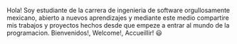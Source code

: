 Hola! Soy estudiante de la carrera de ingenieria de software orgullosamente mexicano, abierto a nuevos aprendizajes y mediante este medio compartire mis trabajos y proyectos hechos desde que empeze a entrar al mundo de la programacion.
Bienvenidos!, Welcome!, Accueillir! 😃

<!--
**FranciscoPaxtian/FranciscoPaxtian** is a ✨ _special_ ✨ repository because its `README.md` (this file) appears on your GitHub profile.

Here are some ideas to get you started:

- 🔭 I’m currently working on ...
- 🌱 I’m currently learning ...
- 👯 I’m looking to collaborate on ...
- 🤔 I’m looking for help with ...
- 💬 Ask me about ...
- 📫 How to reach me: ...
- 😄 Pronouns: ...
- ⚡ Fun fact: ...
-->
